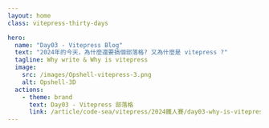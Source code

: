 ```yaml
---
layout: home
class: vitepress-thirty-days

hero:
  name: "Day03 - Vitepress Blog"
  text: "2024年的今天，為什麼還要搞個部落格? 又為什麼是 vitepress ?"
  tagline: Why write & Why is vitepress
  image:
    src: /images/Opshell-vitepress-3.png
    alt: Opshell-3D
  actions:
    - theme: brand
      text: Day03 - Vitepress 部落格
      link: /article/code-sea/vitepress/2024鐵人賽/day03-why-is-vitepress.html
---
```


<style lang="scss">
    :root {
        --vp-home-hero-name-background: -webkit-linear-gradient(120deg, #f4b936 30%, #bd34fe 80%);
        --vp-home-hero-image-background-image: linear-gradient(-45deg, #bd34fe 50%, #f4b936 50%);
    }

    .vitepress-thirty-days {
        .VPHero {
            transform: translateY(120px);
            &.has-image {
                .image {
                    transform: translateY(50px);
                    .image-bg {
                        width: 350px;
                        height: 350px;
                    }
                    .image-src {
                        max-width: 400px;
                        max-height: 400px;
                    }
                }
                .name, .text {
                    line-height: 1.5;
                }
            }
        }
    }
</style>
